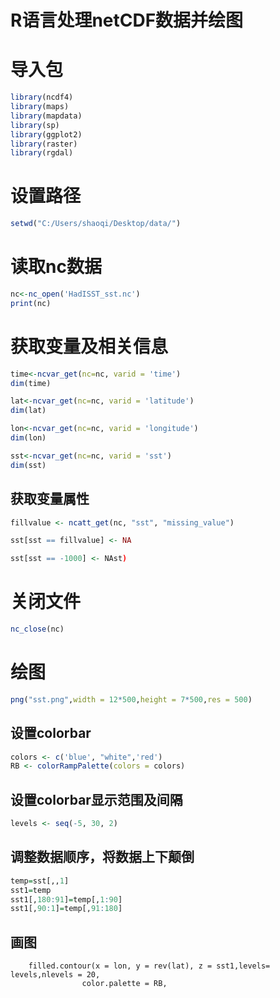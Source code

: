 R语言处理netCDF数据并绘图
=======================

# 导入包

```R
library(ncdf4)
library(maps)
library(mapdata)
library(sp)
library(ggplot2)
library(raster)
library(rgdal) 
```


# 设置路径

```R
setwd("C:/Users/shaoqi/Desktop/data/")
```

# 读取nc数据
```R
nc<-nc_open('HadISST_sst.nc')
print(nc)
```

# 获取变量及相关信息
```R
time<-ncvar_get(nc=nc, varid = 'time')
dim(time)

lat<-ncvar_get(nc=nc, varid = 'latitude')
dim(lat)

lon<-ncvar_get(nc=nc, varid = 'longitude')
dim(lon)

sst<-ncvar_get(nc=nc, varid = 'sst')
dim(sst)

```

## 获取变量属性
```R
fillvalue <- ncatt_get(nc, "sst", "missing_value")

sst[sst == fillvalue] <- NA

sst[sst == -1000] <- NAst)

```

# 关闭文件
```R
nc_close(nc)

```

# 绘图
```R
png("sst.png",width = 12*500,height = 7*500,res = 500)

```

## 设置colorbar
```R
colors <- c('blue', "white",'red') 
RB <- colorRampPalette(colors = colors)
```

## 设置colorbar显示范围及间隔
```R
levels <- seq(-5, 30, 2) 
``` 

## 调整数据顺序，将数据上下颠倒
```R
temp=sst[,,1]
sst1=temp
sst1[,180:91]=temp[,1:90]
sst1[,90:1]=temp[,91:180]
```

## 画图
		filled.contour(x = lon, y = rev(lat), z = sst1,levels= levels,nlevels = 20,
               		color.palette = RB,   
